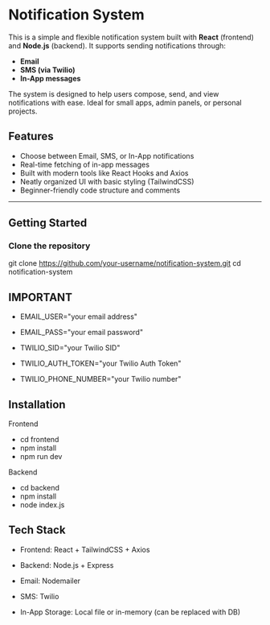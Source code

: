
# Notification System

This is a simple and flexible notification system built with **React** (frontend) and **Node.js** (backend). It supports sending notifications through:

- **Email**
- **SMS (via Twilio)**
- **In-App messages**

The system is designed to help users compose, send, and view notifications with ease. Ideal for small apps, admin panels, or personal projects.

## Features

- Choose between Email, SMS, or In-App notifications
- Real-time fetching of in-app messages
- Built with modern tools like React Hooks and Axios
- Neatly organized UI with basic styling (TailwindCSS)
- Beginner-friendly code structure and comments

---

## Getting Started

### Clone the repository

git clone https://github.com/your-username/notification-system.git
cd notification-system



## IMPORTANT

- EMAIL_USER="your email address"
- EMAIL_PASS="your email password"

- TWILIO_SID="your Twilio SID"
- TWILIO_AUTH_TOKEN="your Twilio Auth Token"
- TWILIO_PHONE_NUMBER="your Twilio number"
## Installation

Frontend
- cd frontend
- npm install
- npm run dev

Backend
- cd backend
- npm install
- node index.js


## Tech Stack

- Frontend: React + TailwindCSS + Axios

- Backend: Node.js + Express

- Email: Nodemailer

- SMS: Twilio

- In-App Storage: Local file or in-memory (can be replaced with DB)